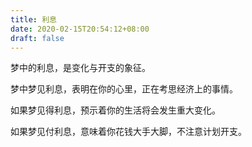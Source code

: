 ```yaml
---
title: 利息
date: 2020-02-15T20:54:12+08:00
draft: false
---
```


梦中的利息，是变化与开支的象征。

梦中梦见利息，表明在你的心里，正在考思经济上的事情。

如果梦见得利息，预示着你的生活将会发生重大变化。

如果梦见付利息，意味着你花钱大手大脚，不注意计划开支。

